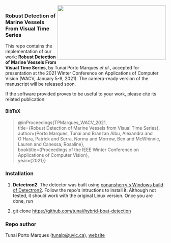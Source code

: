 <img height="171px" width="340px" align="right" src="https://i.imgur.com/r7IpzX8.jpg">  

### Robust Detection of Marine Vessels From Visual Time Series

This repo contains the implementation of our work: **Robust Detection of Marine Vessels From Visual Time Series**, by Tunai Porto Marques *et al.*, accepted for presentation at the 2021 Winter Conference on Applications of Computer Vision (WACV, January 5-9, 2021). The camera-ready version of the manuscript will be released soon. 

If the software provided proves to be useful to your work, please cite its related publication: 

#### BibTeX

>    @inProceedings{TPMarques_WACV_2021,    
>      title={Robust Detection of Marine Vessels from Visual Time Series},    
>      author={Porto Marques, Tunai and Branzan Albu, Alexandra and O'Hara, Patrick and Serra, Norma and Morrow, Ben and McWhinnie, Lauren and Canessa, Rosaline},    
>      booktitle={Proceedings of the IEEE Winter Conference on Applications of Computer Vision},      
>      year={2021}}

### Installation

1. **Detectron2**. The detector was built using [conansherry's Windows build of Detectron2](https://github.com/conansherry/detectron2). Follow the repo's intructions to install it. Although not tested, it should work with the original Linux version. Once you are done, run 

2.  git clone https://github.com/tunai/hybrid-boat-detection


### Repo author

Tunai Porto Marques (tunaip@uvic.ca), [website](https://www.tunaimarques.com) 



